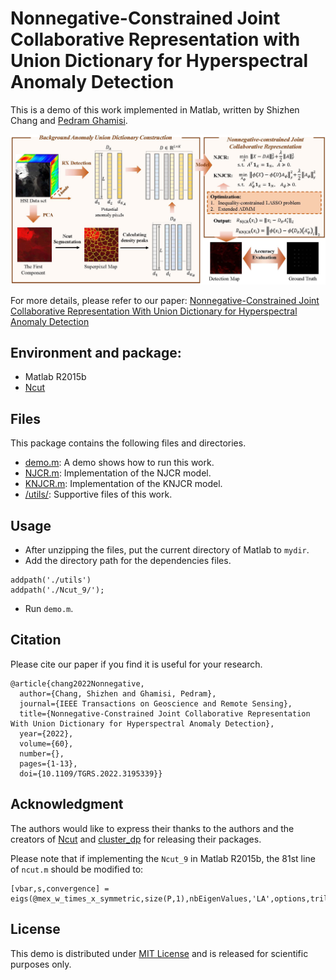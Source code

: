 # Nonnegative-Constrained Joint Collaborative Representation with Union Dictionary for Hyperspectral Anomaly Detection

This is a demo of this work implemented in Matlab, written by Shizhen Chang and [Pedram Ghamisi](https://www.pedram-ghamisi.com/).

![](figure/flowchart.jpg)

For more details, please refer to our paper: [Nonnegative-Constrained Joint Collaborative Representation With Union Dictionary for Hyperspectral Anomaly Detection](https://ieeexplore.ieee.org/document/9845465)

## Environment and package:
* Matlab R2015b
* [Ncut](http://timotheecour.com/software/ncut/ncut.html)

## Files
This package contains the following files and directories.
* [demo.m](demo.m): A demo shows how to run this work.
* [NJCR.m](NJCR.m): Implementation of the NJCR model.
* [KNJCR.m](KNJCR.m): Implementation of the KNJCR model.
* [/utils/](/utils/): Supportive files of this work.

## Usage
* After unzipping the files, put the current directory of Matlab to `mydir`.
* Add the directory path for the dependencies files.
```
addpath('./utils')
addpath('./Ncut_9/');
```
* Run `demo.m`.
## Citation
Please cite our paper if you find it is useful for your research.
```
@article{chang2022Nonnegative,
  author={Chang, Shizhen and Ghamisi, Pedram},
  journal={IEEE Transactions on Geoscience and Remote Sensing}, 
  title={Nonnegative-Constrained Joint Collaborative Representation With Union Dictionary for Hyperspectral Anomaly Detection}, 
  year={2022},
  volume={60},
  number={},
  pages={1-13},
  doi={10.1109/TGRS.2022.3195339}}

```

## Acknowledgment
The authors would like to express their thanks to the authors and the creators of [Ncut](http://timotheecour.com/software/ncut/ncut.html) and [cluster_dp](https://github.com/alanse7en/cluster_dp) for releasing their packages.

Please note that if implementing the `Ncut_9` in Matlab R2015b, the 81st line of `ncut.m` should be modified to:

```
[vbar,s,convergence] = eigs(@mex_w_times_x_symmetric,size(P,1),nbEigenValues,'LA',options,tril(P)); 
```
## License
This demo is distributed under [MIT License](LICENSE) and is released for scientific purposes only.
